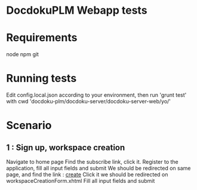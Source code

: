 # DocdokuPLM Webapp tests

# Requirements

node
npm
git

# Running tests

Edit config.local.json according to your environment, then run 'grunt test' with cwd 'docdoku-plm/docdoku-server/docdoku-server-web/yo/'

# Scenario

## 1 : Sign up, workspace creation

Navigate to home page
Find the subscribe link, click it.
Register to the application, fill all input fields and submit
We should be redirected on same page, and find the link :
<a href="/faces/admin/workspace/workspaceCreationForm.xhtml">create</a>
Click it we should be redirected on workspaceCreationForm.xhtml
Fill all input fields and submit
